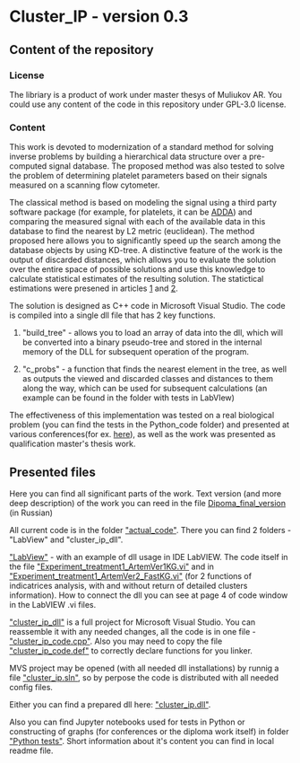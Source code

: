# Cluster_IP - version 0.3

## Content of the repository

### License
The libriary is a product of work under master thesys of Muliukov AR. You could use any content of the code in this repository under GPL-3.0 license.

### Content

This work is devoted to modernization of a standard method for solving inverse problems by building a hierarchical data structure over a pre-computed signal database. The proposed method was also tested to solve the problem of determining platelet parameters based on their signals measured on a scanning flow cytometer.

The classical method is based on modeling the signal using a third party software package (for example, for platelets, it can be [ADDA](https://github.com/adda-team/adda)) and comparing the measured signal with each of the available data in this database to find the nearest by L2 metric (euclidean). The method proposed here allows you to significantly speed up the search among the database objects by using KD-tree. A distinctive feature of the work is the output of discarded distances, which allows you to evaluate the solution over the entire space of possible solutions and use this knowledge to calculate statistical estimates of the resulting solution. The statictical estimations were presened in articles [1](https://www.spiedigitallibrary.org/journals/Journal-of-Biomedical-Optics/volume-19/issue-08/085004/Additivity-of-light-scattering-patterns-of-aggregated-biological-particles/10.1117/1.JBO.19.8.085004.full?SSO=1) and [2](https://www.spiedigitallibrary.org/journals/Journal-of-Biomedical-Optics/volume-14/issue-06/064036/Is-there-a-difference-between-T--and-B-lymphocyte/10.1117/1.3275471.full).

The solution is designed as C++ code in Microsoft Visual Studio. The code is compiled into a single dll file that has 2 key functions. 

1) "build_tree" - allows you to load an array of data into the dll, which will be converted into a binary pseudo-tree and stored in the internal memory of the DLL for subsequent operation of the program. 

2) "c_probs"  - a function that finds the nearest element in the tree, as well as outputs the viewed and discarded classes and distances to them along the way, which can be used for subsequent calculations (an example can be found in the folder with tests in LabVIew)

The effectiveness of this implementation was tested on a real biological problem (you can find the tests in the Python_code folder) and presented at various conferences(for ex. [here](https://www.giss.nasa.gov/staff/mmishchenko/ELS-XVII/)), as well as the work was presented as qualification master's thesis work.

## Presented files

Here you can find all significant parts of the work. Text version (and more deep description) of the work you can reed in the file [Dipoma_final_version](Diploma_final_version.pdf) (in Russian)

All current code is in the folder ["actual_code"](actual_code). There you can find 2 folders - "LabView" and "cluster_ip_dll". 

["LabView"](actual_code/LabView) - with an example of dll usage in IDE LabVIEW. 
The code itself in the file ["Experiment_treatment1_ArtemVer1KG.vi"](actual_code/LabView/Experiment_treatment1_ArtemVer1KG.vi) and in  ["Experiment_treatment1_ArtemVer2_FastKG.vi"](actual_code/LabView/Experiment_treatment1_ArtemVer2_FastKG.vi) (for 2 functions of indicatrices analysis, with and without return of detailed clusters information).
How to connect the dll you can see at page 4 of code window in the LabVIEW .vi files.

["cluster_ip_dll"](actual_code/cluster_ip_dll) is a full project for Microsoft Visual Studio. You can reassemble it with any needed changes, all the code is in one file - ["cluster_ip_code.cpp"](actual_code/cluster_ip_dll/test_dll_creation/cluster_ip_code.cpp). Also you may need to copy the file  ["cluster_ip_code.def"](actual_code/cluster_ip_dll/test_dll_creation/cluster_ip_code.def) to correctly declare functions for you linker.

MVS project may be opened (with all needed dll installations) by runnig a file ["cluster_ip.sln"](actual_code/cluster_ip_dll/cluster_ip.sln), so by perpose the code is distributed with all needed config files.
 
Either you can find a prepared dll here: ["cluster_ip.dll"](actual_code/cluster_ip_dll/x64/Release/cluster_ip.dll).

Also you can find Jupyter notebooks used for tests in Python or constructing of graphs (for conferences or the diploma work itself) in folder ["Python tests"](Python_tests). Short information about it's content you can find in local readme file.
